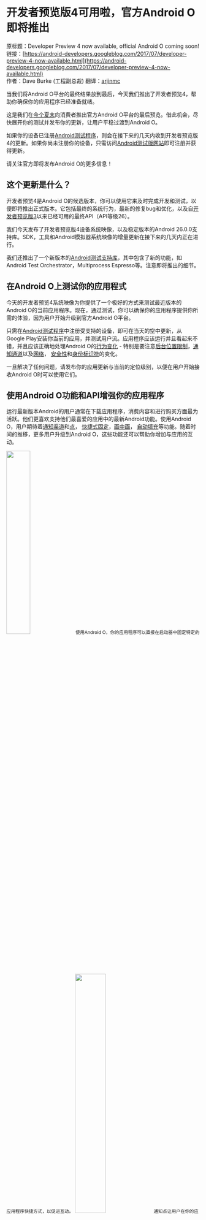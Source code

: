 # 开发者预览版4可用啦，官方Android O即将推出

原标题：Developer Preview 4 now available, official Android O coming soon!  
链接：[https://android-developers.googleblog.com/2017/07/developer-preview-4-now-available.html](https://android-developers.googleblog.com/2017/07/developer-preview-4-now-available.html)  
作者：Dave Burke (工程副总裁)
翻译：[arjinmc](https://github.com/arjinmc)  

当我们将Android O平台的最终结果放到最后，今天我们推出了开发者预览4，帮助你确保你的应用程序已经准备就绪。

这是我们在[今个夏末](https://developer.android.com/preview/migration.html)向消费者推出官方Android O平台的最后预览。借此机会，尽快展开你的测试并发布你的更新，让用户平稳过渡到Android O。

如果你的设备已注册[Android测试程序](http://www.android.com/beta)，则会在接下来的几天内收到开发者预览版4的更新。如果你尚未注册你的设备，只需访问[Android测试版网站](http://www.android.com/beta)即可注册并获得更新。

请关注官方即将发布Android O的更多信息！

## 这个更新是什么？

开发者预览4是Android O的候选版本，你可以使用它来及时完成开发和测试，以便即将推出正式版本。它包括最终的系统行为，最新的修复bug和优化，以及自[开发者预览版3](https://android-developers.googleblog.com/2017/06/android-o-apis-are-final-get-your-apps.html)以来已经可用的最终API（API等级26）。

我们今天发布了开发者预览版4设备系统映像，以及稳定版本的Android 26.0.0支持库。SDK，工具和Android模拟器系统映像的增量更新在接下来的几天内正在进行。

我们还推出了一个新版本的[Android测试支持库](http://developers.android.com/testing)，其中包含了新的功能，如Android Test Orchestrator，Multiprocess Espresso等。注意即将推出的细节。

## 在Android O上测试你的应用程式

今天的开发者预览4系统映像为你提供了一个极好的方式来测试最近版本的Android O的当前应用程序。现在，通过测试，你可以确保你的应用程序提供你所需的体验，因为用户开始升级到官方Android O平台。

只需在[Android测试程序](http://android.com/beta)中注册受支持的设备，即可在当天的空中更新，从Google Play安装你当前的应用，并测试用户流。应用程序应该运行并且看起来不错，并且应该正确地处理Android O的[行为变化](https://developer.android.com/preview/behavior-changes.html) - 特别是要注意[后台位置限制](https://developer.android.com/preview/behavior-changes.html#abll)，[通知通道](https://developer.android.com/preview/features/notification-channels.html)以及[网络](https://developer.android.com/preview/behavior-changes.html#networking-all)， [安全性](https://developer.android.com/preview/behavior-changes.html#security-all)和[身份标识符](https://developer.android.com/preview/behavior-changes.html#privacy-all)的变化。

一旦解决了任何问题，请发布你的应用更新与当前的定位级别，以便在用户开始接收Android O时可以使用它们。

## 使用Android O功能和API增强你的应用程序

运行最新版本Android的用户通常在下载应用程序，消费内容和进行购买方面最为活跃。他们更喜欢支持他们最喜爱的应用中的最新Android功能。使用Android O，用户期待着[通知渠道](https://developer.android.com/preview/features/notification-channels.html)和[点](https://developer.android.com/preview/features/notification-badges.html)， [快捷式固定](https://developer.android.com/preview/features/pinning-shortcuts-widgets.html)，[画中画](https://developer.android.com/preview/api-overview.html#opip)， [自动填充](https://developer.android.com/preview/features/autofill.html#optimizing_your_app_for_autofill)等功能。随着时间的推移，更多用户升级到Android O，这些功能还可以帮助你增加与应用的互动。

<img src="../images/2017.7.24.1.gif" width="35%" height="35%"/>  
<small>使用Android O，你的应用程序可以直接在启动器中固定特定的应用程序快捷方式，以促进互动。</small>  
<img src="../images/2017.7.24.2.gif" width="40%" height="40%"/>  
<small>通知点让用户在你的应用程序中激活，让他们直接跳转应用程序的核心功能。</small>

使用Android O功能增强应用程序可以帮助你吸引与用户的互动，提供新的互动，提供更多的控制和安全性，并提高性能。功能如[自适应图标](https://developer.android.com/preview/features/adaptive-icons.html)，[可下载的字体](https://developer.android.com/preview/features/downloadable-fonts.html)和[自动调整TextView](https://developer.android.com/preview/features/autosizing-textview.html)可以简化你的开发，并尽量减少你的APK大小。电池也是用户最关心的问题，所以他们会感谢你的应用程序针对[后台执行限制](https://developer.android.com/preview/features/background.html)以及[O应用程序重要系统行为的其他重要更改](https://developer.android.com/preview/behavior-changes.html#o-apps)进行了优化。

访问[O开发者预览网站](https://developer.android.com/preview/index.html)，了解所有新功能和API以及如何将其构建到应用程序中。

## 使用Android Studio加快开发速度

当你准备为Android O构建时，我们建议你更新到最新版本的[Android Studio 3.0](https://android-developers.googleblog.com/2017/05/android-studio-3-0-canary1.html)，可从[canary的渠道](https://developer.android.com/studio/preview/index.html)下载。除了改进的应用程序性能分析工具，支持Kotlin编程语言和Gradle构建优化之外，Android Studio 3.0还可以使用[免安装应用程序](https://android-developers.googleblog.com/2017/05/android-instant-apps-is-open-to-all.html)，[XML字体](https://developer.android.com/preview/features/working-with-fonts.html)，[可下载字体](https://developer.android.com/preview/features/downloadable-fonts.html)和[自适应图标](https://developer.android.com/preview/features/adaptive-icons.html)进行开发。

我们还建议你更新到稳定版本的[Android支持库26.0.0](https://developer.android.com/topic/libraries/support-library/revisions.html?utm_campaign=android_launch_npreview_061516&utm_source=anddev&utm_medium=blog)，现在可从[Google的Maven仓库](https://developer.android.com/studio/build/dependencies.html#google-maven)中获取，以及最新的SDK，工具和仿真器系统映像。

你可以将项目的compileSdkVersion更新为API 26，以针对官方的Android O API进行编译。我们还建议你将应用的targetSdkVersion更新为API 26，以便选择使用Android O特定[行为更改](https://developer.android.com/preview/behavior-changes.html?utm_campaign=android_launch_npreview_061516&utm_source=anddev&utm_medium=blog)来测试应用程序。有关如何设置你的环境以使用Android O构建的详细信息，请参阅[移植指南](https://developer.android.com/preview/migration.html#bfa)。

## 发布你的更新到Google Play

Google Play适用于针对或针对API 26编写的应用程序。准备好后，你可以在Alpha，Beta或生产渠道中发布APK更新。

确保你的更新的应用程序在Android O以及旧版本上运行良好。我们建议你使用[Google Play的Beta版测试功能](https://developer.android.com/distribute/engage/beta.html?utm_campaign=android_launch_npreview_061516&utm_source=anddev&utm_medium=blog)，以获得一小群用户的早期反馈。然后进行分阶段推出。我们期待看到你的应用更新！

## 如何获取开发者预览4

获取开发者预览4很简单，如果你还没有！只需访问[android.com/beta](https://android.com/beta)并选择你适合的手机或平板电脑。一如以往，你也可以[手动下载并刷新此更新](https://developer.android.com/preview/download.html?utm_campaign=android_launch_npreview_061516&utm_source=anddev&utm_medium=blog#flash)。O开发者预览版可用于Pixel，Pixel XL，Pixel C，Nexus 5X，Nexus 6P，Nexus Player和Android Emulator。当我们发布Android的官方版本时，注册的设备将自动更新。

感谢你在整个预览中的所有投入。继续分享你的[反馈和要求](https://developer.android.com/preview/feedback.html)，我们喜欢它！
